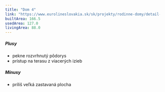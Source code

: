 ```yaml
---
title: "Dom 4"
link: "https://www.eurolineslovakia.sk/sk/projekty/rodinne-domy/detail-domu/RD-Bungalov-2070"
builtArea: 166.5
usedArea: 127.0
livingArea: 88.0
---
```


##### Plusy
- pekne rozvrhnutý pôdorys
- prístup na terasu z viacerých izieb

##### Mínusy
- príliš veľká zastavaná plocha